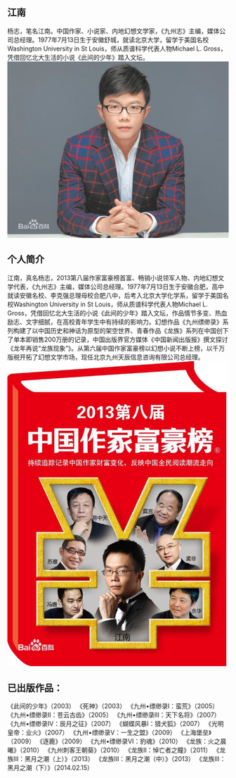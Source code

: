 ## 江南
杨志，笔名江南。中国作家、小说家、内地幻想文学家，《九州志》主编，媒体公司总经理。1977年7月13日生于安徽舒城，就读北京大学，留学于美国名校Washington University in St Louis，师从质谱科学代表人物Michael L. Gross，凭借回忆北大生活的小说《此间的少年》踏入文坛。
![91ef76c6a7efce1b591c4243a551f3deb48f6500.jpg](91ef76c6a7efce1b591c4243a551f3deb48f6500.jpg)


## 个人简介
江南，真名杨志，2013第八届作家富豪榜首富、畅销小说领军人物、内地幻想文学代表，《九州志》主编，媒体公司总经理。1977年7月13日生于安徽合肥，高中就读安徽名校、李克强总理母校合肥八中，后考入北京大学化学系，留学于美国名校Washington University in St Louis，师从质谱科学代表人物Michael L. Gross，凭借回忆北大生活的小说《此间的少年》踏入文坛，作品情节多变、热血励志、文字细腻，在高校青年学生中有持续的影响力。幻想作品《九州缥缈录》系列构建了以中国历史和神话为原型的架空世界、青春作品《龙族》系列在中国创下了单本即销售200万册的记录，中国出版界官方媒体《中国新闻出版报》撰文探讨《龙年再说“龙族现象”》。从第六届中国作家富豪榜以幻想小说不断上榜，以千万版税开拓了幻想文学市场，现任北京九州天辰信息咨询有限公司总经理。
![d009b3de9c82d15881f735e7820a19d8bc3e426a.jpg](d009b3de9c82d15881f735e7820a19d8bc3e426a.jpg)


## 已出版作品：
《此间的少年》（2003）
《死神》（2003）
《九州•缥缈录Ⅰ：蛮荒》（2005）
《九州•缥缈录Ⅱ：苍云古齿》（2005）
《九州•缥缈录Ⅲ：天下名将》（2007）
《九州•缥缈录Ⅳ：辰月之征》（2007）
《蝴蝶风暴Ⅰ：猎犬狐》（2007）
《光明皇帝：业火》（2007）
《九州•缥缈录Ⅴ：一生之盟》（2009）
《上海堡垒》（2009）
《逐鹿》（2009）
《九州•缥缈录Ⅵ：豹魂》（2010） 
《龙族：火之晨曦》（2010）
《九州刺客王朝葵》（2010）
《龙族Ⅱ：悼亡者之瞳》（2011）
《龙族Ⅲ：黑月之潮（上）》（2013）
《龙族Ⅲ：黑月之潮（中）》（2013）
《龙族Ⅲ：黑月之潮（下）》（2014.02.15）
